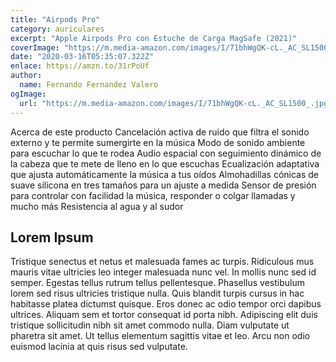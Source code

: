 ```yaml
---
title: "Airpods Pro"
category: auriculares
excerpt: "Apple Airpods Pro con Estuche de Carga MagSafe (2021)"
coverImage: "https://m.media-amazon.com/images/I/71bhWgQK-cL._AC_SL1500_.jpg"
date: "2020-03-16T05:35:07.322Z"
enlace: https://amzn.to/31rPoUf
author:
  name: Fernando Fernandez Valero
ogImage:
  url: "https://m.media-amazon.com/images/I/71bhWgQK-cL._AC_SL1500_.jpg"
---
```


Acerca de este producto
Cancelación activa de ruido que filtra el sonido externo y te permite sumergirte en la música
Modo de sonido ambiente para escuchar lo que te rodea
Audio espacial con seguimiento dinámico de la cabeza que te mete de lleno en lo que escuchas
Ecualización adaptativa que ajusta automáticamente la música a tus oídos
Almohadillas cónicas de suave silicona en tres tamaños para un ajuste a medida
Sensor de presión para controlar con facilidad la música, responder o colgar llamadas y mucho más
Resistencia al agua y al sudor

## Lorem Ipsum

Tristique senectus et netus et malesuada fames ac turpis. Ridiculous mus mauris vitae ultricies leo integer malesuada nunc vel. In mollis nunc sed id semper. Egestas tellus rutrum tellus pellentesque. Phasellus vestibulum lorem sed risus ultricies tristique nulla. Quis blandit turpis cursus in hac habitasse platea dictumst quisque. Eros donec ac odio tempor orci dapibus ultrices. Aliquam sem et tortor consequat id porta nibh. Adipiscing elit duis tristique sollicitudin nibh sit amet commodo nulla. Diam vulputate ut pharetra sit amet. Ut tellus elementum sagittis vitae et leo. Arcu non odio euismod lacinia at quis risus sed vulputate.
